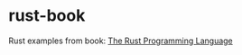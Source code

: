# rust-book
Rust examples from book: [The Rust Programming Language](https://doc.rust-lang.org/book/)
